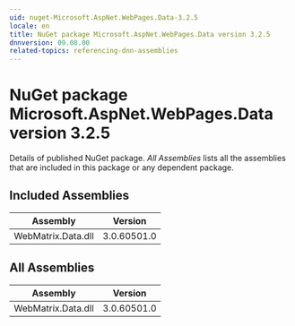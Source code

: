 ```yaml
---
uid: nuget-Microsoft.AspNet.WebPages.Data-3.2.5
locale: en
title: NuGet package Microsoft.AspNet.WebPages.Data version 3.2.5
dnnversion: 09.08.00
related-topics: referencing-dnn-assemblies
---
```


# NuGet package Microsoft.AspNet.WebPages.Data version 3.2.5
Details of published NuGet package.
*All Assemblies* lists all the assemblies that are included in this package or any dependent package.

## Included Assemblies

|Assembly|Version|
|---|---|
|WebMatrix.Data.dll|3.0.60501.0|

## All Assemblies

|Assembly|Version|
|---|---|
|WebMatrix.Data.dll|3.0.60501.0|

